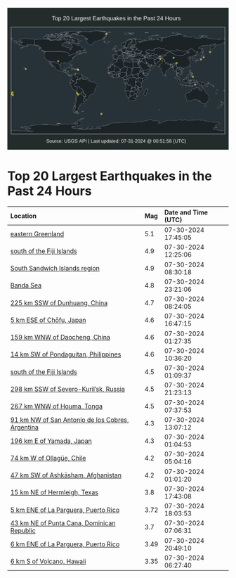 ![Map](./map.png)

# Top 20 Largest Earthquakes in the Past 24 Hours

| Location | Mag | Date and Time (UTC) |
|:---|:---|:---|
| [eastern Greenland](https://earthquake.usgs.gov/earthquakes/eventpage/us6000ngxw) | 5.1 | 07-30-2024 17:45:05 |
| [south of the Fiji Islands](https://earthquake.usgs.gov/earthquakes/eventpage/us6000ngvu) | 4.9 | 07-30-2024 12:25:06 |
| [South Sandwich Islands region](https://earthquake.usgs.gov/earthquakes/eventpage/us6000nguz) | 4.9 | 07-30-2024 08:30:18 |
| [Banda Sea](https://earthquake.usgs.gov/earthquakes/eventpage/us6000ngzx) | 4.8 | 07-30-2024 23:21:06 |
| [225 km SSW of Dunhuang, China](https://earthquake.usgs.gov/earthquakes/eventpage/us6000nguu) | 4.7 | 07-30-2024 08:24:05 |
| [5 km ESE of Chōfu, Japan](https://earthquake.usgs.gov/earthquakes/eventpage/us6000ngwt) | 4.6 | 07-30-2024 16:47:15 |
| [159 km WNW of Daocheng, China](https://earthquake.usgs.gov/earthquakes/eventpage/us6000ngta) | 4.6 | 07-30-2024 01:27:35 |
| [14 km SW of Pondaguitan, Philippines](https://earthquake.usgs.gov/earthquakes/eventpage/us6000ngvb) | 4.6 | 07-30-2024 10:36:20 |
| [south of the Fiji Islands](https://earthquake.usgs.gov/earthquakes/eventpage/us6000ngt8) | 4.5 | 07-30-2024 01:09:37 |
| [298 km SSW of Severo-Kuril’sk, Russia](https://earthquake.usgs.gov/earthquakes/eventpage/us6000ngz7) | 4.5 | 07-30-2024 21:23:13 |
| [267 km WNW of Houma, Tonga](https://earthquake.usgs.gov/earthquakes/eventpage/us6000ngun) | 4.5 | 07-30-2024 07:37:53 |
| [91 km NW of San Antonio de los Cobres, Argentina](https://earthquake.usgs.gov/earthquakes/eventpage/us6000ngvy) | 4.3 | 07-30-2024 13:07:12 |
| [196 km E of Yamada, Japan](https://earthquake.usgs.gov/earthquakes/eventpage/us6000ngt6) | 4.3 | 07-30-2024 01:04:53 |
| [74 km W of Ollagüe, Chile](https://earthquake.usgs.gov/earthquakes/eventpage/us6000ngtw) | 4.2 | 07-30-2024 05:04:16 |
| [47 km SW of Ashkāsham, Afghanistan](https://earthquake.usgs.gov/earthquakes/eventpage/us6000ngt5) | 4.2 | 07-30-2024 01:01:20 |
| [15 km NE of Hermleigh, Texas](https://earthquake.usgs.gov/earthquakes/eventpage/tx2024owwf) | 3.8 | 07-30-2024 17:43:08 |
| [5 km ENE of La Parguera, Puerto Rico](https://earthquake.usgs.gov/earthquakes/eventpage/pr2024212001) | 3.72 | 07-30-2024 18:03:53 |
| [43 km NE of Punta Cana, Dominican Republic](https://earthquake.usgs.gov/earthquakes/eventpage/pr2024212000) | 3.7 | 07-30-2024 07:06:31 |
| [6 km ENE of La Parguera, Puerto Rico](https://earthquake.usgs.gov/earthquakes/eventpage/pr2024212002) | 3.49 | 07-30-2024 20:49:10 |
| [6 km S of Volcano, Hawaii](https://earthquake.usgs.gov/earthquakes/eventpage/hv74373696) | 3.35 | 07-30-2024 06:27:40 |
